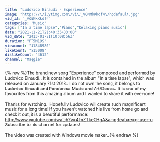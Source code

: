 ```yaml
---
title: "Ludovico Einaudi - Experience"
image: "https:\/\/i.ytimg.com\/vi\/_VONMkKkdf4\/hqdefault.jpg"
vid_id: "_VONMkKkdf4"
categories: "Music"
tags: ["In a time lapse","Piano","Relaxing piano music"]
date: "2021-11-21T21:40:35+03:00"
vid_date: "2013-01-21T10:08:56Z"
duration: "PT5M19S"
viewcount: "31848980"
likeCount: "515008"
dislikeCount: "4612"
channel: "Maggie"
---
```

{% raw %}The brand new song &quot;Experience&quot; composed and performed by Ludovico Einaudi.. It is contained in the album &quot;In a time lapse&quot;, which was released on January 21st 2013.. I do not own the song, it belongs to Ludovico Einaudi and Ponderosa Music and Art/Decca.. It is one of my favourites from this amazing album and I wanted to share it with everyone!<br /><br />Thanks for watching.. Hopefully Ludovico will create such magnificent music for a long time! If you haven't watched his live from home go and check it out, it is a beautiful performance:<br /><a rel="nofollow" target="blank" href="http://www.youtube.com/watch?v=4ImZTkeCHgA&amp;feature=g-user-u">http://www.youtube.com/watch?v=4ImZTkeCHgA&amp;feature=g-user-u</a><br />Subscribe to his channel for updates!<br /><br />The video was created with Windows movie maker..{% endraw %}
